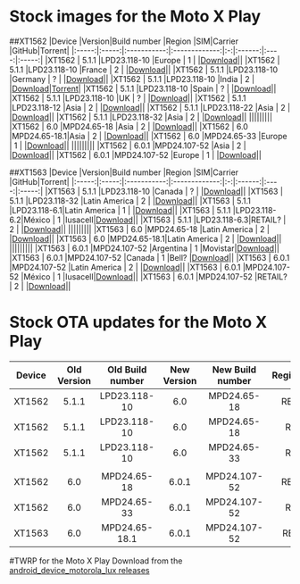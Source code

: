 # Stock images for the Moto X Play

##XT1562
|Device |Version|Build number |Region         |SIM|Carrier |GitHub|Torrent|
|:-----:|:-----:|:-----------:|:-------------:|:-:|:------:|:----:|:-----:|
|XT1562 | 5.1.1 |LPD23.118-10 |Europe         | 1 |        |[Download](https://github.com/motoxplay/stock/releases/download/v5.1.1/X_Play_Europe_Retail_XT1562_LPD23.118-10_CFC.xml.zip)||
|XT1562 | 5.1.1 |LPD23.118-10 |France         | 2 |        |[Download](https://github.com/motoxplay/stock/releases/download/v5.1.1/X_Play_France_Retail_XT1562_LPD23.118-10_CFC.xml.zip)||
|XT1562 | 5.1.1 |LPD23.118-10 |Germany        | ? |        |[Download](https://github.com/motoxplay/stock/releases/download/v5.1.1/X_Play_Germany_Retail_XT1562_LPD23.118-10_CFC.xml.zip)||
|XT1562 | 5.1.1 |LPD23.118-10 |India          | 2 |        |[Download](https://github.com/motoxplay/stock/releases/download/v5.1.1/X_Play_Retail_India_XT1562_LPD23.118-10_CFC.xml.zip)|[Torrent](http://forum.xda-developers.com/attachment.php?attachmentid=3573772&d=1449925633)|
|XT1562 | 5.1.1 |LPD23.118-10 |Spain          | ? |        |[Download](https://github.com/motoxplay/stock/releases/download/v5.1.1/X_Play_Spain_Retail_XT1562_LPD23.118-10_CFC.xml.zip)||
|XT1562 | 5.1.1 |LPD23.118-10 |UK             | ? |        |[Download](https://github.com/motoxplay/stock/releases/download/v5.1.1/X_Play_UK_Retail_XT1562_LPD23.118-10_CFC.xml.zip)||
|XT1562 | 5.1.1 |LPD23.118-12 |Asia           | 2 |        |[Download](https://github.com/motoxplay/stock/releases/download/v5.1.1/XT1562_LUX_RETASIA_DS_5.1.1_LPD23.118-12_CFC.xml.zip)||
|XT1562 | 5.1.1 |LPD23.118-22 |Asia           | 2 |        |[Download](https://github.com/motoxplay/stock/releases/download/v5.1.1/XT1562_LUX_RETASIA_DS_5.1.1_LPD23.118-22_CFC.xml.zip)||
|XT1562 | 5.1.1 |LPD23.118-32 |Asia           | 2 |        |[Download](https://github.com/motoxplay/stock/releases/download/v5.1.1/XT1562_LUX_RETASIA_DS_5.1.1_LPD23.118-32_CFC_v2.xml.zip)||
|||||||||
|XT1562 | 6.0   |MPD24.65-18  |Asia           | 2 |        |[Download](https://github.com/motoxplay/stock/releases/download/v6.0.0/XT1562_LUX_RETASIA_DS_6.0_MPD24.65-18_CFC.xml.zip)||
|XT1562 | 6.0   |MPD24.65-18.1|Asia           | 2 |        |[Download](https://github.com/motoxplay/stock/releases/download/v6.0.0/XT1562_LUX_RETASIA_DS_6.0_MPD24.65-18.1_CFC.xml.zip)||
|XT1562 | 6.0   |MPD24.65-33  |Europe         | 1 |        |[Download](https://github.com/motoxplay/stock/releases/download/v6.0.0/XT1562_LUX_RETEU_6.0_MPD24.65-33_CFC.xml.zip)||
|||||||||
|XT1562 | 6.0.1 |MPD24.107-52 |Asia           | 2 |        |[Download](https://github.com/motoxplay/stock/releases/download/v6.0.1/XT1562_LUX_RETASIA_DS_6.0.1_MPD24.107-52.xml.zip)||
|XT1562 | 6.0.1 |MPD24.107-52 |Europe         | 1 |        |[Download](https://github.com/motoxplay/stock/releases/download/v6.0.1/XT1562_LUX_RETEU_6.0.1_MPD24.107-52.xml.zip)||

##XT1563
|Device |Version|Build number |Region         |SIM|Carrier |GitHub|Torrent|
|:-----:|:-----:|:-----------:|:-------------:|:-:|:------:|:----:|:-----:|
|XT1563 | 5.1.1 |LPD23.118-10 |Canada         | ? |        |[Download](https://github.com/motoxplay/stock/releases/download/v5.1.1/XT1563_LUX_RETCA_5.1.1_LPD23.118-10_CFC.xml.zip)||
|XT1563 | 5.1.1 |LPD23.118-32 |Latin America  | 2 |        |[Download](https://github.com/motoxplay/stock/releases/download/v5.1.1/XT1563_LUX_RETLA_DS_5.1.1_LPD23.118-32_CFC_v2.xml.zip)||
|XT1563 | 5.1.1 |LPD23.118-6.1|Latin America  | 1 |        |[Download](https://github.com/motoxplay/stock/releases/download/v5.1.1/XT1563_LUX_RETLA_5.1.1_LPD23.118-6.1_CFC.xml.zip)||
|XT1563 | 5.1.1 |LPD23.118-6.2|México         | 1 |Iusacell|[Download](https://github.com/motoxplay/stock/releases/download/v5.1.1/XT1563_LUX_RETLA-IUSMX_5.1.1_LPD23.118-6.2_CFC.xml.zip)||
|XT1563 | 5.1.1 |LPD23.118-6.3|RETAIL?        | 2 |        |[Download](https://github.com/motoxplay/stock/releases/download/v5.1.1/XT1563_LUX_RETAIL_DS_5.1.1_LPD23.118-6.3_CFC.xml.zip)||
|||||||||
|XT1563 | 6.0   |MPD24.65-18  |Latin America  | 2 |        |[Download](https://github.com/motoxplay/stock/releases/download/v6.0.0/XT1563_LUX_RETLA_DS_6.0_MPD24.65-18_CFC_V2.xml.zip)||
|XT1563 | 6.0   |MPD24.65-18.1|Latin America  | 2 |        |[Download](https://github.com/motoxplay/stock/releases/download/v6.0.0/XT1563_LUX_RETLA_DS_6.0_MPD24.65-18.1_CFC.xml.zip)||
|||||||||
|XT1563 | 6.0.1 |MPD24.107-52 |Argentina      | 1 |Movistar|[Download](https://github.com/motoxplay/stock/releases/download/v6.0.1/XT1563_LUX_RETAR-MOVSTLA_6.0.1_MPD24.107-52.xml.zip)||
|XT1563 | 6.0.1 |MPD24.107-52 |Canada         | 1 |Bell?   |[Download](https://github.com/motoxplay/stock/releases/download/v6.0.1/XT1563_LUX_RETCA-BELL_6.0.1_MPD24.107-52.xml.zip)||
|XT1563 | 6.0.1 |MPD24.107-52 |Latin America  | 2 |        |[Download](https://github.com/motoxplay/stock/releases/download/v6.0.1/XT1563_LUX_RETLA_DS_6.0.1_MPD24.107-52.xml.zip)||
|XT1563 | 6.0.1 |MPD24.107-52 |México         | 1 |Iusacell|[Download](https://github.com/motoxplay/stock/releases/download/v6.0.1/XT1563_LUX_RETLA-IUSMX_6.0.1_MPD24.107-52.xml.zip)||
|XT1563 | 6.0.1 |MPD24.107-52 |RETAIL?        | 2 |        |[Download](https://github.com/motoxplay/stock/releases/download/v6.0.1/XT1563_LUX_RETAIL_DS_6.0.1_MPD24.107-52.xml.zip)||

# Stock OTA updates for the Moto X Play
|Device |Old Version| Old Build number | New Version | New Build number |Region/Type|GitHub|
|:-----:|:---------:|:----------------:|:-----------:|:----------------:|:---------:|:----:|
|XT1562 | 5.1.1     |LPD23.118-10      | 6.0         | MPD24.65-18      |RETASIA    |[Download](https://github.com/motoxplay/stock/releases/download/v6.0.0/file_delta-ota-Blur_Version.23.21.10-24.11.18.lux_retasia_ds.retasiaall.en.03.zip)|
|XT1562 | 5.1.1     |LPD23.118-10      | 6.0         | MPD24.65-18      |RETEU      |[Download](https://github.com/motoxplay/stock/releases/download/v6.0.0/file_delta-ota-Blur_Version.23.21.10-24.11.18.lux_reteu.reteu.en.EU.zip)|
|XT1562 | 5.1.1     |LPD23.118-10      | 6.0         | MPD24.65-33      |RETEU      |[Download](https://github.com/motoxplay/stock/releases/download/v6.0.0/file_delta-ota-Blur_Version.23.21.10-24.41.33.lux_reteu.reteu.en.EU.zip)|
||||||||
|XT1562 | 6.0       |MPD24.65-18       | 6.0.1       | MPD24.107-52     |RETASIA    |[Download](https://github.com/motoxplay/stock/releases/download/v6.0.1/file_delta-ota-Blur_Version.24.11.18-24.61.52.lux_retasia_ds.retasiaall.en.03.zip)|
|XT1562 | 6.0       |MPD24.65-33       | 6.0.1       | MPD24.107-52     |RETEU    |[Download](https://github.com/motoxplay/stock/releases/download/v6.0.1/Blur_Version.24.41.33.lux_reteu.reteu.en.EU.zip)|
|XT1563 | 6.0       |MPD24.65-18.1       | 6.0.1       | MPD24.107-52     |RETAIL?    |[Download](https://github.com/motoxplay/stock/releases/download/v6.0.1/Blur_Version.24.61.52.lux_retla_ds.retla.en.01.zip)|

#TWRP for the Moto X Play
Download from the [android_device_motorola_lux releases](https://github.com/motoxplay/android_device_motorola_lux/releases)
